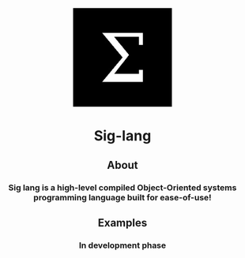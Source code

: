 <div align="center">

<img src="Sig-Logo.jpg" alt="Sig-Logo" width="200"/>

# Sig-lang

## About

### Sig lang is a high-level compiled Object-Oriented systems programming language built for ease-of-use!

## Examples

### In development phase

</div>